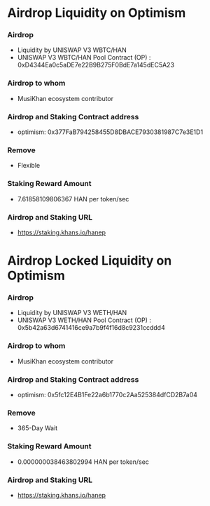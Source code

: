 # Airdrop Liquidity on Optimism

### Airdrop
- Liquidity by UNISWAP V3 WBTC/HAN
- UNISWAP V3 WBTC/HAN Pool Contract (OP) : 0xD4344Ea0c5aDE7e22B9B275F0BdE7a145dEC5A23

### Airdrop to whom
- MusiKhan ecosystem contributor

### Airdrop and Staking Contract address
- optimism: 0x377FaB794258455D8DBACE7930381987C7e3E1D1

### Remove
- Flexible

### Staking Reward Amount
- 7.61858109806367 HAN per token/sec

### Airdrop and Staking URL
- https://staking.khans.io/hanep

# Airdrop Locked Liquidity on Optimism

### Airdrop
- Liquidity by UNISWAP V3 WETH/HAN
- UNISWAP V3 WETH/HAN Pool Contract (OP) : 0x5b42a63d6741416ce9a7b9f4f16d8c9231ccddd4

### Airdrop to whom
- MusiKhan ecosystem contributor

### Airdrop and Staking Contract address
- optimism: 0x5fc12E4B1Fe22a6b1770c2Aa525384dfCD2B7a04

### Remove
- 365-Day Wait

### Staking Reward Amount
- 0.000000038463802994 HAN per token/sec

### Airdrop and Staking URL
- https://staking.khans.io/hanep
